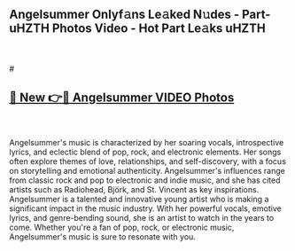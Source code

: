 ## Angelsummer Onlyf𝚊ns Le𝚊ked N𝚞des - Part-uHZTH Photos Video - Hot Part Le𝚊ks uHZTH
<br>
<br>
# <h2><a href="https://213.232.235.80/live/video.php?q=angelsummer">🔗 New 👉🔴 Angelsummer VIDEO Photos</a></h2>
<br>
<br>
Angelsummer's music is characterized by her soaring vocals, introspective lyrics, and eclectic blend of pop, rock, and electronic elements. Her songs often explore themes of love, relationships, and self-discovery, with a focus on storytelling and emotional authenticity. Angelsummer's influences range from classic rock and pop to electronic and indie music, and she has cited artists such as Radiohead, Björk, and St. Vincent as key inspirations. Angelsummer is a talented and innovative young artist who is making a significant impact in the music industry. With her powerful vocals, emotive lyrics, and genre-bending sound, she is an artist to watch in the years to come. Whether you're a fan of pop, rock, or electronic music, Angelsummer's music is sure to resonate with you.
<br>
<br>
